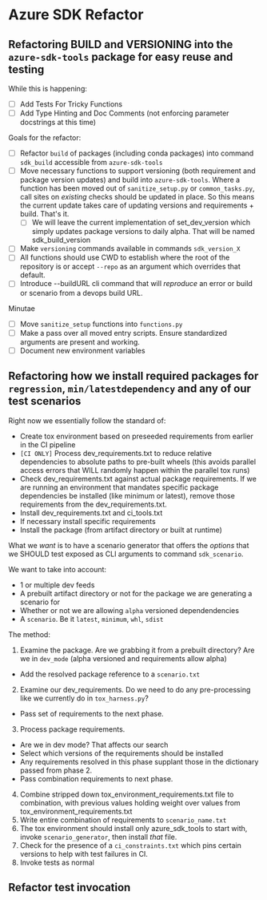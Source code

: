 # Azure SDK Refactor

## Refactoring BUILD and VERSIONING into the `azure-sdk-tools` package for easy reuse and testing

While this is happening:

- [ ] Add Tests For Tricky Functions
- [ ] Add Type Hinting and Doc Comments (not enforcing parameter docstrings at this time)

Goals for the refactor:

- [ ] Refactor `build` of packages (including conda packages) into command `sdk_build` accessible from `azure-sdk-tools`
- [ ] Move necessary functions to support versioning (both requirement and package version updates) and build into `azure-sdk-tools`. Where a function has been moved out of `sanitize_setup.py` or `common_tasks.py`, call sites on _existing_ checks should be updated in place. So this means the current update takes care of updating versions and requirements + build. That's it. 
  - [ ] We will leave the current implementation of set_dev_version which simply updates package versions to daily alpha. That will be named sdk_build_version
- [ ] Make `versioning` commands available in commands `sdk_version_X`
- [ ] All functions should use CWD to establish where the root of the repository is or accept `--repo` as an argument which overrides that default.
- [ ] Introduce --buildURL cli command that will _reproduce_ an error or build or scenario from a devops build URL.

Minutae
- [ ] Move `sanitize_setup` functions into `functions.py`
- [ ] Make a pass over all moved entry scripts. Ensure standardized arguments are present and working.
- [ ] Document new environment variables

## Refactoring how we install required packages for `regression`, `min/latestdependency` and any of our test scenarios

Right now we essentially follow the standard of:

- Create tox environment based on preseeded requirements from earlier in the CI pipeline
- `[CI ONLY]` Process dev_requirements.txt to reduce relative dependencies to absolute paths to pre-built wheels (this avoids parallel access errors that WILL randomly happen within the parallel tox runs)
- Check dev_requirements.txt against actual package requirements. If we are running an environment that mandates specific package dependencies be installed (like minimum or latest), remove those requirements from the dev_requirements.txt.
- Install dev_requirements.txt and ci_tools.txt
- If necessary install specific requirements
- Install the package (from artifact directory or built at runtime)

What we _want_ is to have a scenario generator that offers the _options_ that we SHOULD test exposed as CLI arguments to command `sdk_scenario`.

We want to take into account:
- 1 or multiple dev feeds
- A prebuilt artifact directory or not for the package we are generating a scenario for
- Whether or not we are allowing `alpha` versioned dependendencies
- A `scenario`. Be it `latest`, `minimum`, `whl`, `sdist`

The method:

1. Examine the package. Are we grabbing it from a prebuilt directory? Are we in `dev_mode` (alpha versioned and requirements allow alpha) 
  - Add the resolved package reference to a `scenario.txt` 
2. Examine our dev_requirements. Do we need to do any pre-processing like we currently do in `tox_harness.py`? 
 - Pass set of requirements to the next phase.
3. Process package requirements.
  - Are we in dev mode? That affects our search
  - Select which versions of the requirements should be installed
  - Any requirements resolved in this phase supplant those in the dictionary passed from phase 2. 
  - Pass combination requirements to next phase.
4. Combine stripped down tox_environment_requirements.txt file to combination, with previous values holding weight over values from tox_environment_requirements.txt
5. Write entire combination of requirements to `scenario_name.txt`
6. The tox environment should install only azure_sdk_tools to start with, invoke `scenario_generator`, then install _that_ file. 
7. Check for the presence of a `ci_constraints.txt` which pins certain versions to help with test failures in CI.
8. Invoke tests as normal

## Refactor test invocation 
